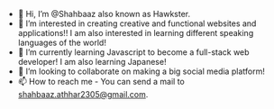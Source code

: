 - 👋 Hi, I’m @Shahbaaz also known as Hawkster.
- 👀 I’m interested in creating creative and functional websites and applications!! I am also interested in learning different speaking languages of the world!
- 🌱 I’m currently learning Javascript to become a full-stack web developer! I am also learning Japanese!
- 💞️ I’m looking to collaborate on making a big social media platform!
- 📫 How to reach me - You can send a mail to shahbaaz.athhar2305@gmail.com.

<!---
Shahbaaz92/Shahbaaz92 is a ✨ special ✨ repository because its `README.md` (this file) appears on your GitHub profile.
You can click the Preview link to take a look at your changes.
--->
